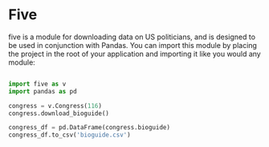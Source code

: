 
# Five #

five is a module for downloading data on US politicians, and is designed to be used in conjunction with Pandas. You can import this module by placing the project in the root of your application and importing it like you would any module:

```python

import five as v
import pandas as pd

congress = v.Congress(116)
congress.download_bioguide()

congress_df = pd.DataFrame(congress.bioguide)
congress_df.to_csv('bioguide.csv')

```
